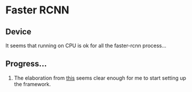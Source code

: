 ﻿# Faster RCNN
## Device
It seems that running on CPU is ok for all the faster-rcnn process...

## Progress...
1. The elaboration from [this](https://medium.com/@smallfishbigsea/faster-r-cnn-explained-864d4fb7e3f8) seems clear enough for me to start setting up the framework.